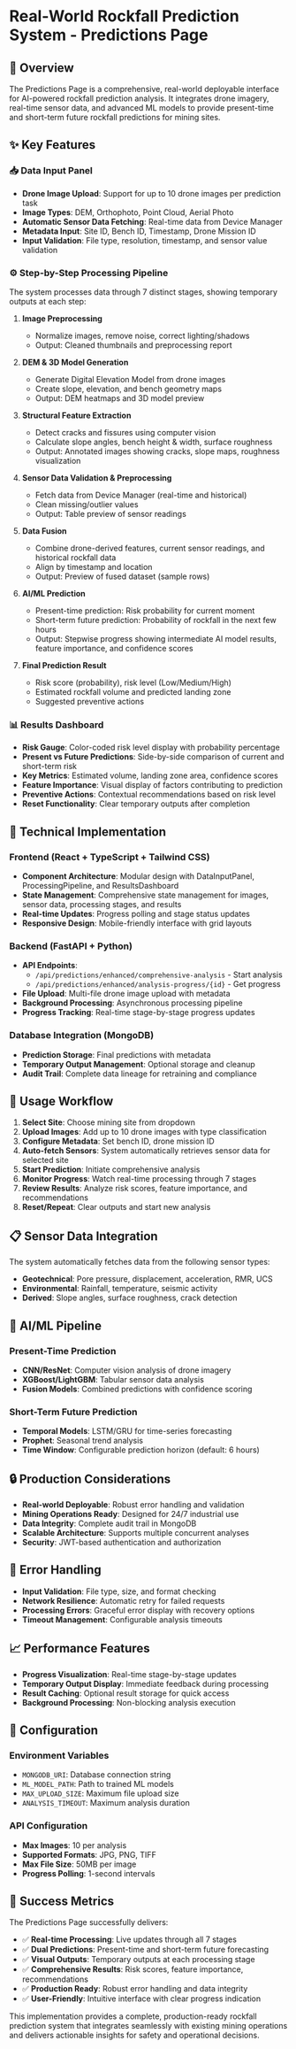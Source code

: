 # Real-World Rockfall Prediction System - Predictions Page

## 🎯 Overview

The Predictions Page is a comprehensive, real-world deployable interface for AI-powered rockfall prediction analysis. It integrates drone imagery, real-time sensor data, and advanced ML models to provide present-time and short-term future rockfall predictions for mining sites.

## ✨ Key Features

### 📥 Data Input Panel
- **Drone Image Upload**: Support for up to 10 drone images per prediction task
- **Image Types**: DEM, Orthophoto, Point Cloud, Aerial Photo
- **Automatic Sensor Data Fetching**: Real-time data from Device Manager
- **Metadata Input**: Site ID, Bench ID, Timestamp, Drone Mission ID
- **Input Validation**: File type, resolution, timestamp, and sensor value validation

### ⚙️ Step-by-Step Processing Pipeline

The system processes data through 7 distinct stages, showing temporary outputs at each step:

1. **Image Preprocessing**
   - Normalize images, remove noise, correct lighting/shadows
   - Output: Cleaned thumbnails and preprocessing report

2. **DEM & 3D Model Generation** 
   - Generate Digital Elevation Model from drone images
   - Create slope, elevation, and bench geometry maps
   - Output: DEM heatmaps and 3D model preview

3. **Structural Feature Extraction**
   - Detect cracks and fissures using computer vision
   - Calculate slope angles, bench height & width, surface roughness
   - Output: Annotated images showing cracks, slope maps, roughness visualization

4. **Sensor Data Validation & Preprocessing**
   - Fetch data from Device Manager (real-time and historical)
   - Clean missing/outlier values
   - Output: Table preview of sensor readings

5. **Data Fusion**
   - Combine drone-derived features, current sensor readings, and historical rockfall data
   - Align by timestamp and location
   - Output: Preview of fused dataset (sample rows)

6. **AI/ML Prediction**
   - Present-time prediction: Risk probability for current moment
   - Short-term future prediction: Probability of rockfall in the next few hours
   - Output: Stepwise progress showing intermediate AI model results, feature importance, and confidence scores

7. **Final Prediction Result**
   - Risk score (probability), risk level (Low/Medium/High)
   - Estimated rockfall volume and predicted landing zone
   - Suggested preventive actions

### 📊 Results Dashboard

- **Risk Gauge**: Color-coded risk level display with probability percentage
- **Present vs Future Predictions**: Side-by-side comparison of current and short-term risk
- **Key Metrics**: Estimated volume, landing zone area, confidence scores
- **Feature Importance**: Visual display of factors contributing to prediction
- **Preventive Actions**: Contextual recommendations based on risk level
- **Reset Functionality**: Clear temporary outputs after completion

## 🔧 Technical Implementation

### Frontend (React + TypeScript + Tailwind CSS)
- **Component Architecture**: Modular design with DataInputPanel, ProcessingPipeline, and ResultsDashboard
- **State Management**: Comprehensive state management for images, sensor data, processing stages, and results
- **Real-time Updates**: Progress polling and stage status updates
- **Responsive Design**: Mobile-friendly interface with grid layouts

### Backend (FastAPI + Python)
- **API Endpoints**: 
  - `/api/predictions/enhanced/comprehensive-analysis` - Start analysis
  - `/api/predictions/enhanced/analysis-progress/{id}` - Get progress
- **File Upload**: Multi-file drone image upload with metadata
- **Background Processing**: Asynchronous processing pipeline
- **Progress Tracking**: Real-time stage-by-stage progress updates

### Database Integration (MongoDB)
- **Prediction Storage**: Final predictions with metadata
- **Temporary Output Management**: Optional storage and cleanup
- **Audit Trail**: Complete data lineage for retraining and compliance

## 🚀 Usage Workflow

1. **Select Site**: Choose mining site from dropdown
2. **Upload Images**: Add up to 10 drone images with type classification
3. **Configure Metadata**: Set bench ID, drone mission ID
4. **Auto-fetch Sensors**: System automatically retrieves sensor data for selected site
5. **Start Prediction**: Initiate comprehensive analysis
6. **Monitor Progress**: Watch real-time processing through 7 stages
7. **Review Results**: Analyze risk scores, feature importance, and recommendations
8. **Reset/Repeat**: Clear outputs and start new analysis

## 📋 Sensor Data Integration

The system automatically fetches data from the following sensor types:
- **Geotechnical**: Pore pressure, displacement, acceleration, RMR, UCS
- **Environmental**: Rainfall, temperature, seismic activity
- **Derived**: Slope angles, surface roughness, crack detection

## 🎯 AI/ML Pipeline

### Present-Time Prediction
- **CNN/ResNet**: Computer vision analysis of drone imagery
- **XGBoost/LightGBM**: Tabular sensor data analysis
- **Fusion Models**: Combined predictions with confidence scoring

### Short-Term Future Prediction
- **Temporal Models**: LSTM/GRU for time-series forecasting
- **Prophet**: Seasonal trend analysis
- **Time Window**: Configurable prediction horizon (default: 6 hours)

## 🔒 Production Considerations

- **Real-world Deployable**: Robust error handling and validation
- **Mining Operations Ready**: Designed for 24/7 industrial use
- **Data Integrity**: Complete audit trail in MongoDB
- **Scalable Architecture**: Supports multiple concurrent analyses
- **Security**: JWT-based authentication and authorization

## 🚦 Error Handling

- **Input Validation**: File type, size, and format checking
- **Network Resilience**: Automatic retry for failed requests
- **Processing Errors**: Graceful error display with recovery options
- **Timeout Management**: Configurable analysis timeouts

## 📈 Performance Features

- **Progress Visualization**: Real-time stage-by-stage updates
- **Temporary Output Display**: Immediate feedback during processing
- **Result Caching**: Optional result storage for quick access
- **Background Processing**: Non-blocking analysis execution

## 🔧 Configuration

### Environment Variables
- `MONGODB_URI`: Database connection string
- `ML_MODEL_PATH`: Path to trained ML models
- `MAX_UPLOAD_SIZE`: Maximum file upload size
- `ANALYSIS_TIMEOUT`: Maximum analysis duration

### API Configuration
- **Max Images**: 10 per analysis
- **Supported Formats**: JPG, PNG, TIFF
- **Max File Size**: 50MB per image
- **Progress Polling**: 1-second intervals

## 🎉 Success Metrics

The Predictions Page successfully delivers:
- ✅ **Real-time Processing**: Live updates through all 7 stages
- ✅ **Dual Predictions**: Present-time and short-term future forecasting
- ✅ **Visual Outputs**: Temporary outputs at each processing stage
- ✅ **Comprehensive Results**: Risk scores, feature importance, recommendations
- ✅ **Production Ready**: Robust error handling and data integrity
- ✅ **User-Friendly**: Intuitive interface with clear progress indication

This implementation provides a complete, production-ready rockfall prediction system that integrates seamlessly with existing mining operations and delivers actionable insights for safety and operational decisions.